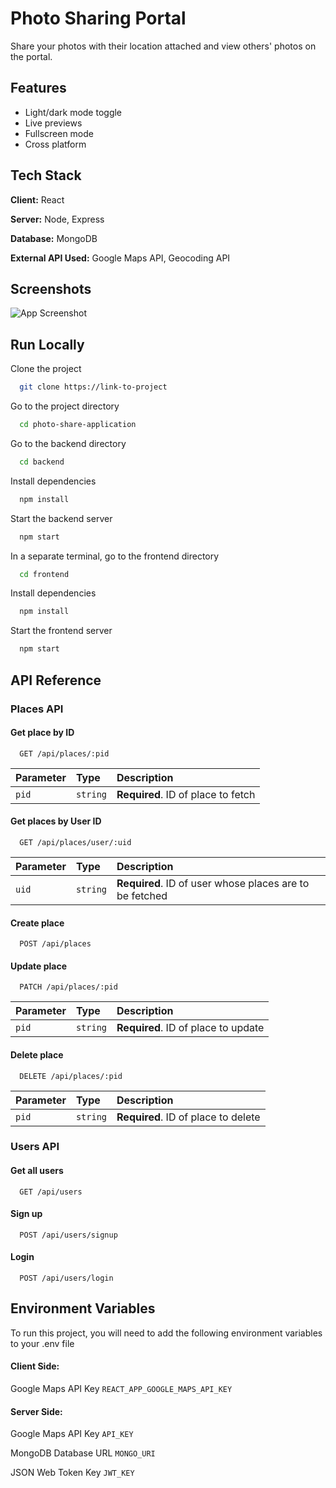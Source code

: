 
# Photo Sharing Portal

Share your photos with their location attached and view others' photos on the portal.

## Features

- Light/dark mode toggle
- Live previews
- Fullscreen mode
- Cross platform


## Tech Stack

**Client:** React

**Server:** Node, Express

**Database:** MongoDB

**External API Used:** Google Maps API, Geocoding API


## Screenshots

![App Screenshot](https://via.placeholder.com/468x300?text=App+Screenshot+Here)


## Run Locally

Clone the project

```bash
  git clone https://link-to-project
```

Go to the project directory

```bash
  cd photo-share-application
```

Go to the backend directory

```bash
  cd backend
```

Install dependencies

```bash
  npm install
```

Start the backend server

```bash
  npm start
```

In a separate terminal, go to the frontend directory

```bash
  cd frontend
```

Install dependencies

```bash
  npm install
```

Start the frontend server

```bash
  npm start
```


## API Reference

### Places API

#### Get place by ID

```http
  GET /api/places/:pid
```

| Parameter | Type     | Description                |
| :-------- | :------- | :------------------------- |
| `pid` | `string` | **Required**. ID of place to fetch |

#### Get places by User ID

```http
  GET /api/places/user/:uid
```

| Parameter | Type     | Description                       |
| :-------- | :------- | :-------------------------------- |
| `uid`      | `string` | **Required**. ID of user whose places are to be fetched |

#### Create place

```http
  POST /api/places
```

#### Update place

```http
  PATCH /api/places/:pid
```
| Parameter | Type     | Description                |
| :-------- | :------- | :------------------------- |
| `pid` | `string` | **Required**. ID of place to update |

#### Delete place

```http
  DELETE /api/places/:pid
```

| Parameter | Type     | Description                |
| :-------- | :------- | :------------------------- |
| `pid` | `string` | **Required**. ID of place to delete |

### Users API

#### Get all users

```http
  GET /api/users
```

#### Sign up

```http
  POST /api/users/signup
```
#### Login

```http
  POST /api/users/login
```

## Environment Variables

To run this project, you will need to add the following environment variables to your .env file

#### Client Side:

Google Maps API Key `REACT_APP_GOOGLE_MAPS_API_KEY`

#### Server Side:

Google Maps API Key `API_KEY`

MongoDB Database URL `MONGO_URI`

JSON Web Token Key `JWT_KEY`


